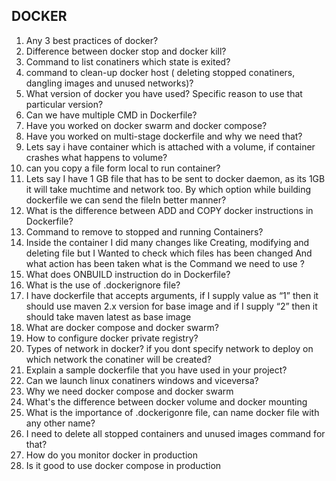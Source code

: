 DOCKER
------
1. Any 3 best practices of docker?
2. Difference between docker stop and docker kill?
3. Command to list conatiners which state is exited?
4. command to clean-up docker host ( deleting stopped conatiners, dangling images and unused networks)?
5. What version of docker you have used? Specific reason to use that particular version?
6. Can we have multiple CMD in Dockerfile?
7. Have you worked on docker swarm and docker compose?
8. Have you worked on multi-stage dockerfile and why we need that?
9. Lets say i have container which is attached with a volume, if container crashes what happens to volume?
8. can you copy a file form local to run container?
9. Lets say I have 1 GB file that has to be sent to docker daemon, as its 1GB it will take muchtime and network too. By which option while building dockerfile we can send the fileIn better manner?
10. What is the difference between ADD and COPY docker instructions in Dockerfile?
11. Command to remove to stopped and running Containers?
12. Inside the container I did many changes like Creating, modifying and deleting file but I Wanted to check which files has been changed And what action has been taken what is the Command we need to use ?
13. What does ONBUILD instruction do in Dockerfile?
14. What is the use of .dockerignore file?
15. I have dockerfile that accepts arguments, if I supply value as “1” then it should use maven 2.x version for base image and if I supply “2” then it should take maven latest as base image
16. What are docker compose and docker swarm?
17. How to configure docker private registry?
18. Types of network in docker? if you dont specify network to deploy on which network the conatiner will be created?
19. Explain a sample dockerfile that you have used in your project?
20. Can we launch linux conatiners windows and viceversa?
21. Why we need docker compose and docker swarm
22. What's the difference between docker volume and docker mounting
23. What is the importance of .dockerigonre file, can name docker file with any other name?
24. I need to delete all stopped containers and unused images command for that?
25. How do you monitor docker in production
26. Is it good to use docker compose in production